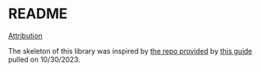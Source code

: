 # README

[Attribution](/docs/ATTRIBUTION.md)

The skeleton of this library was inspired by [the repo provided](/docs/attribution/go-lib/README.md) by [this guide](https://scriptable.com/how-to-create-a-go-package-golang/) pulled on 10/30/2023.
